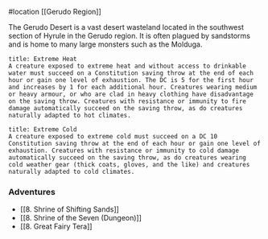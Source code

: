 #location [[Gerudo Region]]

The Gerudo Desert is a vast desert wasteland located in the southwest section of Hyrule in the Gerudo region. It is often plagued by sandstorms and is home to many large monsters such as the Molduga.

```ad-info
title: Extreme Heat
A creature exposed to extreme heat and without access to drinkable water must succeed on a Constitution saving throw at the end of each hour or gain one level of exhaustion. The DC is 5 for the first hour and increases by 1 for each additional hour. Creatures wearing medium or heavy armour, or who are clad in heavy clothing have disadvantage on the saving throw. Creatures with resistance or immunity to fire damage automatically succeed on the saving throw, as do creatures naturally adapted to hot climates.
```

```ad-info
title: Extreme Cold
A creature exposed to extreme cold must succeed on a DC 10 Constitution saving throw at the end of each hour or gain one level of exhaustion. Creatures with resistance or immunity to cold damage automatically succeed on the saving throw, as do creatures wearing cold weather gear (thick coats, gloves, and the like) and creatures naturally adapted to cold climates.
```

### Adventures

* [[8. Shrine of Shifting Sands]]
* [[8. Shrine of the Seven (Dungeon)]]
* [[8. Great Fairy Tera]]